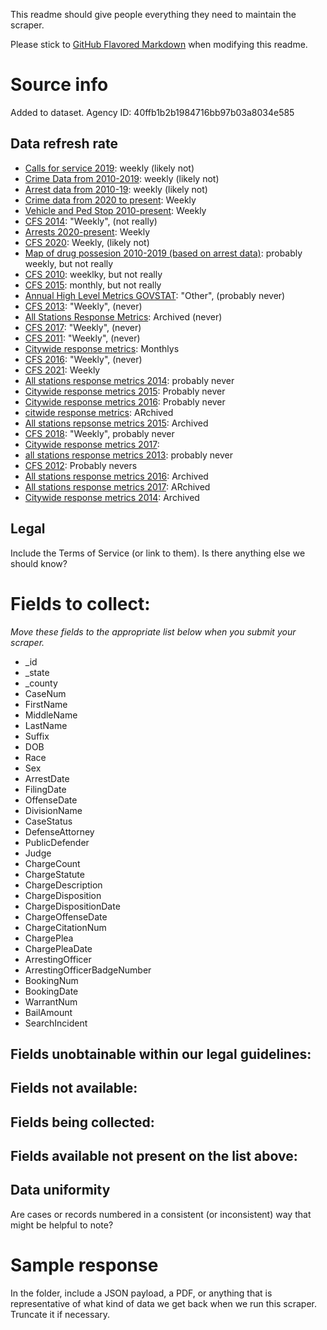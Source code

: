 This readme should give people everything they need to maintain the scraper.

Please stick to [GitHub Flavored Markdown](https://guides.github.com/features/mastering-markdown/) when modifying this readme.  

# Source info
Added to dataset. Agency ID: 40ffb1b2b1984716bb97b03a8034e585

## Data refresh rate
* [Calls for service 2019](https://data.lacity.org/Public-Safety/LAPD-Calls-for-Service-2019/r4ka-x5je): weekly (likely not)
* [Crime Data from 2010-2019](https://data.lacity.org/Public-Safety/Crime-Data-from-2010-to-2019/63jg-8b9z): weekly (likely not)
* [Arrest data from 2010-19](https://data.lacity.org/Public-Safety/Arrest-Data-from-2010-to-2019/yru6-6re4): weekly (likely not)
* [Crime data from 2020 to present](https://data.lacity.org/Public-Safety/Crime-Data-from-2020-to-Present/2nrs-mtv8): Weekly
* [Vehicle and Ped Stop 2010-present](https://data.lacity.org/Public-Safety/Vehicle-and-Pedestrian-Stop-Data-2010-to-Present/ci25-wgt7): Weekly
* [CFS 2014](https://data.lacity.org/Public-Safety/LAPD-Calls-for-Service-2014/mgue-vbsx): "Weekly", (not really)
* [Arrests 2020-present](https://data.lacity.org/Public-Safety/Arrest-Data-from-2020-to-Present/amvf-fr72): Weekly
* [CFS 2020](https://data.lacity.org/Public-Safety/LAPD-Calls-for-Service-2020/84iq-i2r6): Weekly, (likely not)
* [Map of drug possesion 2010-2019 (based on arrest data)](https://data.lacity.org/Public-Safety/Map-of-drug-possession-charges/isxh-ztfe): probably weekly, but not really
* [CFS 2010](https://data.lacity.org/Public-Safety/LAPD-Calls-for-Service-2010/iy4q-t9vr): weeklky, but not really
* [CFS 2015](https://data.lacity.org/Public-Safety/LAPD-Calls-for-Service-2015/tss8-455b): monthly, but not really
* [Annual High Level Metrics GOVSTAT](https://data.lacity.org/Public-Safety/LAPD-Annual-High-Level-Metrics-GOVSTAT-Archived/t6kt-2yic): "Other", (probably never)
* [CFS 2013](https://data.lacity.org/Public-Safety/LAPD-Calls-for-Service-2013/urhh-yf63): "Weekly", (never)
* [All Stations Response Metrics](https://data.lacity.org/Public-Safety/All-Stations-Response-Metrics/kszm-sdw4): Archived (never)
* [CFS 2017](https://data.lacity.org/Public-Safety/LAPD-Calls-for-Service-2017/ryvm-a59m): "Weekly", (never)
* [CFS 2011](https://data.lacity.org/Public-Safety/LAPD-Calls-for-Service-2011/4tmc-7r6g): "Weekly", (never)
* [Citywide response metrics](https://data.lacity.org/Public-Safety/Citywide-Response-Metrics-Updated/kcsj-s69p): Monthlys
* [CFS 2016](https://data.lacity.org/Public-Safety/LAPD-Calls-for-Service-2016/xwgr-xw5q): "Weekly", (never)
* [CFS 2021](https://data.lacity.org/Public-Safety/LAPD-Calls-for-Service-2021/cibt-wiru): Weekly
* [All stations response metrics 2014](https://data.lacity.org/Public-Safety/All-Stations-Response-Metrics-2014/y2p7-8ckf): probably never
* [Citywide response metrics 2015](https://data.lacity.org/Public-Safety/Citywide-Response-Metrics-2015/jk5m-4dqg): Probably never
* [Citywide response metrics 2016](https://data.lacity.org/Public-Safety/Citywide-Response-Metrics-2016/8d58-axgy): Probably never
* [citwide response metrics](https://data.lacity.org/Public-Safety/Citywide-Response-Metrics/adam-59ei): ARchived
* [All stations repsonse metrics 2015](https://data.lacity.org/Public-Safety/All-Stations-Response-Metrics-2015/if3i-rtyg): Archived
* [CFS 2018](https://data.lacity.org/Public-Safety/LAPD-Calls-for-Service-2018/nayp-w2tw): "Weekly", probably never
* [Citywide response metrics 2017](https://data.lacity.org/Public-Safety/Citywide-Response-Metrics-2017/t69g-g3uk):
* [all stations response metrics 2013](https://data.lacity.org/Public-Safety/All-Stations-Response-Metrics-2013/x88u-8etg): probably never
* [CFS 2012](https://data.lacity.org/Public-Safety/LAPD-Calls-for-Service-2012/i7pm-cnmm): Probably nevers
* [All stations response metrics 2016](https://data.lacity.org/Public-Safety/All-Stations-Response-Metrics-2016/ieyn-ppaw): Archived
* [All stations response metrics 2017](https://data.lacity.org/Public-Safety/All-Stations-Response-Metrics-2017/rub2-5ih6): ARchived
* [Citywide response metrics 2014](https://data.lacity.org/Public-Safety/Citywide-Response-Metrics-2014/txgp-mc85): Archived



## Legal
Include the Terms of Service (or link to them). Is there anything else we should know?

# Fields to collect:
_Move these fields to the appropriate list below when you submit your scraper._

* _id
* _state
* _county
* CaseNum
* FirstName
* MiddleName
* LastName
* Suffix
* DOB
* Race
* Sex
* ArrestDate
* FilingDate
* OffenseDate
* DivisionName
* CaseStatus
* DefenseAttorney
* PublicDefender
* Judge
* ChargeCount
* ChargeStatute
* ChargeDescription
* ChargeDisposition
* ChargeDispositionDate
* ChargeOffenseDate
* ChargeCitationNum
* ChargePlea
* ChargePleaDate
* ArrestingOfficer
* ArrestingOfficerBadgeNumber
* BookingNum
* BookingDate
* WarrantNum
* BailAmount
* SearchIncident

## Fields unobtainable within our legal guidelines:

## Fields not available:

## Fields being collected:

## Fields available not present on the list above:

## Data uniformity
Are cases or records numbered in a consistent (or inconsistent) way that might be helpful to note?

# Sample response
In the folder, include a JSON payload, a PDF, or anything that is representative of what kind of data we get back when we run this scraper. Truncate it if necessary.
